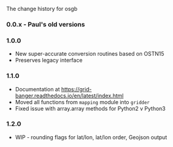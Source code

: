 The change history for osgb

### 0.0.x - Paul's old versions

### 1.0.0

- New super-accurate conversion routines based on OSTN15
- Preserves legacy interface 

### 1.1.0

- Documentation at https://grid-banger.readthedocs.io/en/latest/index.html
- Moved all functions from `mapping` module into `gridder`
- Fixed issue with array.array methods for Python2 v Python3

### 1.2.0

- WIP - rounding flags for lat/lon, lat/lon order, Geojson output
